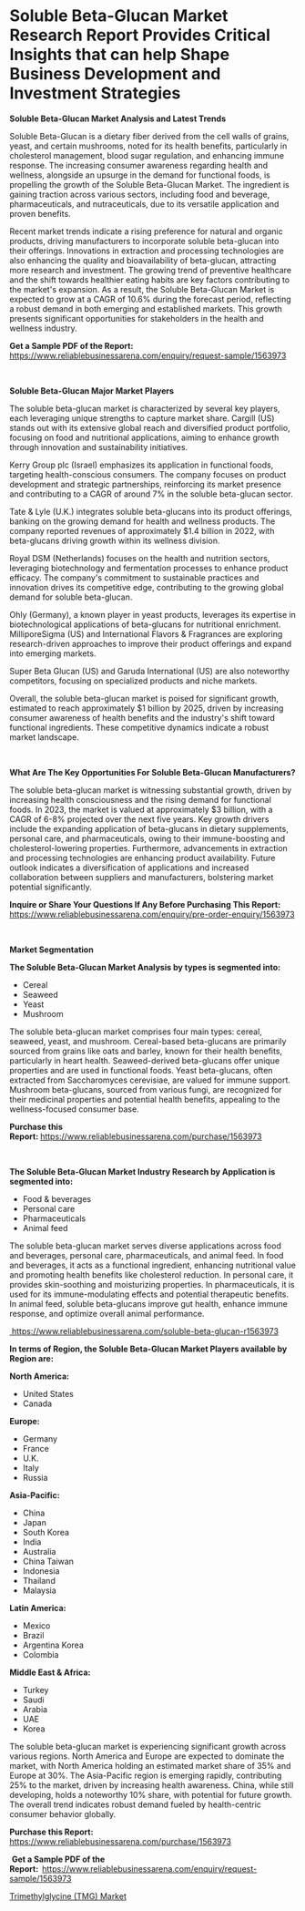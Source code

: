 <p><h1>Soluble Beta-Glucan Market Research Report Provides Critical Insights that can help Shape Business Development and Investment Strategies</h1></p><p><strong>Soluble Beta-Glucan Market Analysis and Latest Trends</strong></p>
<p><p>Soluble Beta-Glucan is a dietary fiber derived from the cell walls of grains, yeast, and certain mushrooms, noted for its health benefits, particularly in cholesterol management, blood sugar regulation, and enhancing immune response. The increasing consumer awareness regarding health and wellness, alongside an upsurge in the demand for functional foods, is propelling the growth of the Soluble Beta-Glucan Market. The ingredient is gaining traction across various sectors, including food and beverage, pharmaceuticals, and nutraceuticals, due to its versatile application and proven benefits.</p><p>Recent market trends indicate a rising preference for natural and organic products, driving manufacturers to incorporate soluble beta-glucan into their offerings. Innovations in extraction and processing technologies are also enhancing the quality and bioavailability of beta-glucan, attracting more research and investment. The growing trend of preventive healthcare and the shift towards healthier eating habits are key factors contributing to the market's expansion. As a result, the Soluble Beta-Glucan Market is expected to grow at a CAGR of 10.6% during the forecast period, reflecting a robust demand in both emerging and established markets. This growth presents significant opportunities for stakeholders in the health and wellness industry.</p></p>
<p><strong>Get a Sample PDF of the Report:&nbsp;</strong> <a href="https://www.reliablebusinessarena.com/enquiry/request-sample/1563973?utm_campaign=2349&utm_medium=2&utm_source=Github&utm_content=ia&utm_term=15022025&utm_id=soluble-beta-glucan">https://www.reliablebusinessarena.com/enquiry/request-sample/1563973</a></p>
<p>&nbsp;</p>
<p><strong>Soluble Beta-Glucan Major Market Players</strong></p>
<p><p>The soluble beta-glucan market is characterized by several key players, each leveraging unique strengths to capture market share. Cargill (US) stands out with its extensive global reach and diversified product portfolio, focusing on food and nutritional applications, aiming to enhance growth through innovation and sustainability initiatives.</p><p>Kerry Group plc (Israel) emphasizes its application in functional foods, targeting health-conscious consumers. The company focuses on product development and strategic partnerships, reinforcing its market presence and contributing to a CAGR of around 7% in the soluble beta-glucan sector.</p><p>Tate & Lyle (U.K.) integrates soluble beta-glucans into its product offerings, banking on the growing demand for health and wellness products. The company reported revenues of approximately $1.4 billion in 2022, with beta-glucans driving growth within its wellness division.</p><p>Royal DSM (Netherlands) focuses on the health and nutrition sectors, leveraging biotechnology and fermentation processes to enhance product efficacy. The company's commitment to sustainable practices and innovation drives its competitive edge, contributing to the growing global demand for soluble beta-glucan.</p><p>Ohly (Germany), a known player in yeast products, leverages its expertise in biotechnological applications of beta-glucans for nutritional enrichment. MilliporeSigma (US) and International Flavors & Fragrances are exploring research-driven approaches to improve their product offerings and expand into emerging markets.</p><p>Super Beta Glucan (US) and Garuda International (US) are also noteworthy competitors, focusing on specialized products and niche markets.</p><p>Overall, the soluble beta-glucan market is poised for significant growth, estimated to reach approximately $1 billion by 2025, driven by increasing consumer awareness of health benefits and the industry's shift toward functional ingredients. These competitive dynamics indicate a robust market landscape.</p></p>
<p>&nbsp;</p>
<p><strong>What Are The Key Opportunities For Soluble Beta-Glucan Manufacturers?</strong></p>
<p><p>The soluble beta-glucan market is witnessing substantial growth, driven by increasing health consciousness and the rising demand for functional foods. In 2023, the market is valued at approximately $3 billion, with a CAGR of 6-8% projected over the next five years. Key growth drivers include the expanding application of beta-glucans in dietary supplements, personal care, and pharmaceuticals, owing to their immune-boosting and cholesterol-lowering properties. Furthermore, advancements in extraction and processing technologies are enhancing product availability. Future outlook indicates a diversification of applications and increased collaboration between suppliers and manufacturers, bolstering market potential significantly.</p></p>
<p><strong>Inquire or Share Your Questions If Any Before Purchasing This Report:</strong> <a href="https://www.reliablebusinessarena.com/enquiry/pre-order-enquiry/1563973?utm_campaign=2349&utm_medium=2&utm_source=Github&utm_content=ia&utm_term=15022025&utm_id=soluble-beta-glucan">https://www.reliablebusinessarena.com/enquiry/pre-order-enquiry/1563973</a></p>
<p>&nbsp;</p>
<p><strong>Market Segmentation</strong></p>
<p><strong>The Soluble Beta-Glucan Market Analysis by types is segmented into:</strong></p>
<p><ul><li>Cereal</li><li>Seaweed</li><li>Yeast</li><li>Mushroom</li></ul></p>
<p><p>The soluble beta-glucan market comprises four main types: cereal, seaweed, yeast, and mushroom. Cereal-based beta-glucans are primarily sourced from grains like oats and barley, known for their health benefits, particularly in heart health. Seaweed-derived beta-glucans offer unique properties and are used in functional foods. Yeast beta-glucans, often extracted from Saccharomyces cerevisiae, are valued for immune support. Mushroom beta-glucans, sourced from various fungi, are recognized for their medicinal properties and potential health benefits, appealing to the wellness-focused consumer base.</p></p>
<p><strong>Purchase this Report:&nbsp;</strong><a href="https://www.reliablebusinessarena.com/purchase/1563973?utm_campaign=2349&utm_medium=2&utm_source=Github&utm_content=ia&utm_term=15022025&utm_id=soluble-beta-glucan">https://www.reliablebusinessarena.com/purchase/1563973</a></p>
<p>&nbsp;</p>
<p><strong>The Soluble Beta-Glucan Market Industry Research by Application is segmented into:</strong></p>
<p><ul><li>Food & beverages</li><li>Personal care</li><li>Pharmaceuticals</li><li>Animal feed</li></ul></p>
<p><p>The soluble beta-glucan market serves diverse applications across food and beverages, personal care, pharmaceuticals, and animal feed. In food and beverages, it acts as a functional ingredient, enhancing nutritional value and promoting health benefits like cholesterol reduction. In personal care, it provides skin-soothing and moisturizing properties. In pharmaceuticals, it is used for its immune-modulating effects and potential therapeutic benefits. In animal feed, soluble beta-glucans improve gut health, enhance immune response, and optimize overall animal performance.</p></p>
<p><a href="https://www.reliablebusinessarena.com/soluble-beta-glucan-r1563973?utm_campaign=2349&utm_medium=2&utm_source=Github&utm_content=ia&utm_term=15022025&utm_id=soluble-beta-glucan">&nbsp;https://www.reliablebusinessarena.com/soluble-beta-glucan-r1563973</a></p>
<p><strong>In terms of Region, the Soluble Beta-Glucan Market Players available by Region are:</strong></p>
<p>
    <p> <strong> North America: </strong>
        <ul>
            <li>United States</li>
            <li>Canada</li>
        </ul>
        </p> 
    <p> <strong> Europe: </strong>
        <ul>
            <li>Germany</li>
            <li>France</li>
            <li>U.K.</li>
            <li>Italy</li>
            <li>Russia</li>
        </ul>
        </p> 
    <p> <strong> Asia-Pacific: </strong>
        <ul>
            <li>China</li>
            <li>Japan</li>
            <li>South Korea</li>
            <li>India</li>
            <li>Australia</li>
            <li>China Taiwan</li>
            <li>Indonesia</li>
            <li>Thailand</li>
            <li>Malaysia</li>
        </ul>
        </p> 
    <p> <strong> Latin America: </strong>
        <ul>
            <li>Mexico</li>
            <li>Brazil</li>
            <li>Argentina Korea</li>
            <li>Colombia</li>
        </ul>
        </p> 
    <p> <strong> Middle East & Africa: </strong>
        <ul>
            <li>Turkey</li>
            <li>Saudi</li>
            <li>Arabia</li>
            <li>UAE</li>
            <li>Korea</li>
        </ul>
    </p>
    </p>
<p><p>The soluble beta-glucan market is experiencing significant growth across various regions. North America and Europe are expected to dominate the market, with North America holding an estimated market share of 35% and Europe at 30%. The Asia-Pacific region is emerging rapidly, contributing 25% to the market, driven by increasing health awareness. China, while still developing, holds a noteworthy 10% share, with potential for future growth. The overall trend indicates robust demand fueled by health-centric consumer behavior globally.</p></p>
<p><strong>Purchase this Report: </strong><a href="https://www.reliablebusinessarena.com/purchase/1563973?utm_campaign=2349&utm_medium=2&utm_source=Github&utm_content=ia&utm_term=15022025&utm_id=soluble-beta-glucan">https://www.reliablebusinessarena.com/purchase/1563973</a></p>
<p>&nbsp;<strong>Get a Sample PDF of the Report:&nbsp;&nbsp;</strong><a href="https://www.reliablebusinessarena.com/enquiry/request-sample/1563973?utm_campaign=2349&utm_medium=2&utm_source=Github&utm_content=ia&utm_term=15022025&utm_id=soluble-beta-glucan">https://www.reliablebusinessarena.com/enquiry/request-sample/1563973</a></p>
<p><strong></strong></p>
<p><p><a href="https://github.com/nafidurii/Market-Research-Report-List-1/blob/main/trimethylglycine-tmg-market.md?utm_campaign=2349&utm_medium=2&utm_source=Github&utm_content=ia&utm_term=15022025&utm_id=soluble-beta-glucan">Trimethylglycine (TMG) Market</a></p></p>
